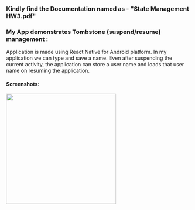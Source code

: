 ### Kindly find the Documentation named as - "State Management HW3.pdf"

### My App demonstrates Tombstone (suspend/resume) management :
Application is made using React Native for Android platform. In my application we can type and save a name. Even after suspending the current activity, the application can store a user name and loads that user name on resuming the application.

#### Screenshots:
<img src="https://user-images.githubusercontent.com/114898227/200249139-4c8ca453-47c0-415f-b76f-a041e20a7011.jpeg" width="300">

